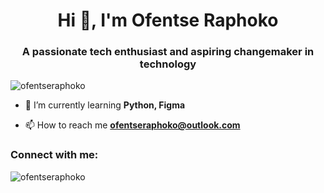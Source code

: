 <h1 align="center">Hi 👋, I'm Ofentse Raphoko</h1>
<h3 align="center">A passionate tech enthusiast and aspiring changemaker in technology</h3>

<p align="left"> <img src="https://komarev.com/ghpvc/?username=ofentseraphoko&label=Profile%20views&color=0e75b6&style=flat" alt="ofentseraphoko" /> </p>

- 🌱 I’m currently learning **Python, Figma**

- 📫 How to reach me **ofentseraphoko@outlook.com**

<h3 align="left">Connect with me:</h3>
<p align="left">
</p>

<p><img align="center" src="https://github-readme-stats.vercel.app/api/top-langs?username=ofentseraphoko&show_icons=true&locale=en&layout=compact" alt="ofentseraphoko" /></p>
